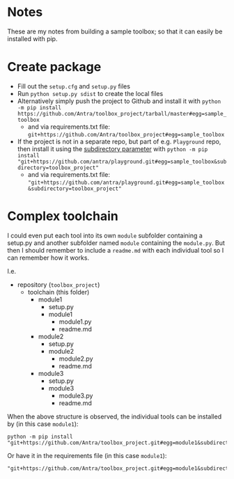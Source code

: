# Notes
These are my notes from building a sample toolbox; so that it can easily be installed with pip.

# Create package
- Fill out the `setup.cfg` and `setup.py` files
- Run `python setup.py sdist` to create the local files
- Alternatively simply push the project to Github and install it with `python -m pip install https://github.com/Antra/toolbox_project/tarball/master#egg=sample_toolbox`
  - and via requirements.txt file: `git+https://github.com/Antra/toolbox_project#egg=sample_toolbox`
- If the project is not in a separate repo, but part of e.g. `Playground` repo, then install it using the [subdirectory parameter](https://pip.pypa.io/en/latest/cli/pip_install/) with `python -m pip install "git+https://github.com/antra/playground.git#egg=sample_toolbox&subdirectory=toolbox_project"`
  - and via requirements.txt file: `"git+https://github.com/antra/playground.git#egg=sample_toolbox&subdirectory=toolbox_project"`


# Complex toolchain
I could even put each tool into its own `module` subfolder containing a setup.py and another subfolder named `module` containing the `module.py`.
But then I should remember to include a `readme.md` with each individual tool so I can remember how it works.

I.e.
- repository (`toolbox_project`)
    - toolchain (this folder)
        - module1
            - setup.py
            - module1
                - module1.py
                - readme.md
        - module2
            - setup.py
            - module2
                - module2.py
                - readme.md
        - module3
            - setup.py
            - module3
                - module3.py
                - readme.md


When the above structure is observed, the individual tools can be installed by (in this case `module1`):
```
python -m pip install "git+https://github.com/Antra/toolbox_project.git#egg=module1&subdirectory=toolchain/module1"
```

Or have it in the requirements file (in this case `module1`):
```
"git+https://github.com/Antra/toolbox_project.git#egg=module1&subdirectory=toolchain/module1"
```
